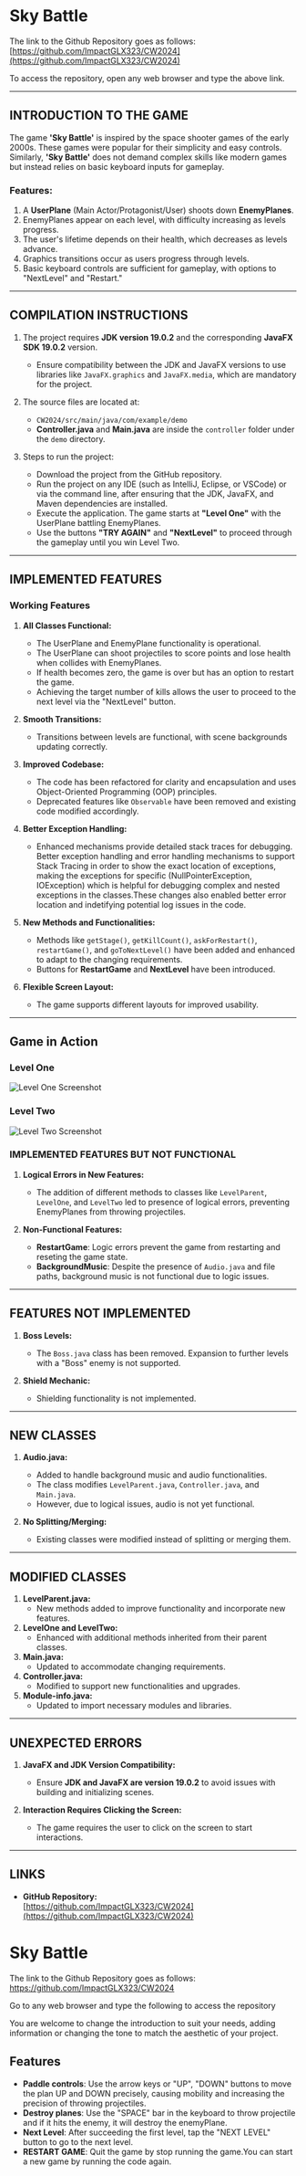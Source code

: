 # **Sky Battle**

The link to the Github Repository goes as follows:  
[https://github.com/ImpactGLX323/CW2024](https://github.com/ImpactGLX323/CW2024)  

To access the repository, open any web browser and type the above link.

---

## **INTRODUCTION TO THE GAME**

The game **'Sky Battle'** is inspired by the space shooter games of the early 2000s. These games were popular for their simplicity and easy controls. Similarly, **'Sky Battle'** does not demand complex skills like modern games but instead relies on basic keyboard inputs for gameplay.  

### **Features:**
1. A **UserPlane** (Main Actor/Protagonist/User) shoots down **EnemyPlanes**.  
2. EnemyPlanes appear on each level, with difficulty increasing as levels progress.  
3. The user's lifetime depends on their health, which decreases as levels advance.  
4. Graphics transitions occur as users progress through levels.  
5. Basic keyboard controls are sufficient for gameplay, with options to "NextLevel" and "Restart."

---

## **COMPILATION INSTRUCTIONS**

1. The project requires **JDK version 19.0.2** and the corresponding **JavaFX SDK 19.0.2** version.  
   - Ensure compatibility between the JDK and JavaFX versions to use libraries like `JavaFX.graphics` and `JavaFX.media`, which are mandatory for the project.  

2. The source files are located at:
   - `CW2024/src/main/java/com/example/demo`  
   - **Controller.java** and **Main.java** are inside the `controller` folder under the `demo` directory.  

3. Steps to run the project:
   - Download the project from the GitHub repository.
   - Run the project on any IDE (such as IntelliJ, Eclipse, or VSCode) or via the command line, after ensuring that the JDK, JavaFX, and Maven dependencies are installed.
   - Execute the application. The game starts at **"Level One"** with the UserPlane battling EnemyPlanes.
   - Use the buttons **"TRY AGAIN"** and **"NextLevel"** to proceed through the gameplay until you win Level Two.

---

## **IMPLEMENTED FEATURES**

### **Working Features**
1. **All Classes Functional:**  
   - The UserPlane and EnemyPlane functionality is operational.  
   - The UserPlane can shoot projectiles to score points and lose health when collides with EnemyPlanes.  
   - If health becomes zero, the game is over but has an option to restart the game.  
   - Achieving the target number of kills allows the user to proceed to the next level via the "NextLevel" button.  

2. **Smooth Transitions:**  
   - Transitions between levels are functional, with scene backgrounds updating correctly.  

3. **Improved Codebase:**  
   - The code has been refactored for clarity and encapsulation and uses Object-Oriented Programming (OOP) principles.  
   - Deprecated features like `Observable` have been removed and existing code modified accordingly.

4. **Better Exception Handling:**  
   - Enhanced mechanisms provide detailed stack traces for debugging. Better exception handling and error handling mechanisms to support Stack Tracing in order to show the exact location of exceptions, making the exceptions for specific (NullPointerException, IOException) which is helpful for debugging complex and nested exceptions in the classes.These changes also enabled better error location and indetifying potential log issues in the code.
  

5. **New Methods and Functionalities:**  
   - Methods like `getStage()`, `getKillCount()`, `askForRestart()`, `restartGame()`, and `goToNextLevel()` have been added and enhanced to adapt to the changing requirements.  
   - Buttons for **RestartGame** and **NextLevel** have been introduced.  

6. **Flexible Screen Layout:**  
   - The game supports different layouts for improved usability.

---
## **Game in Action**

### **Level One**
![Level One Screenshot](L1.png)

### **Level Two**
![Level Two Screenshot](L2.png)

### **IMPLEMENTED FEATURES BUT NOT FUNCTIONAL**

1. **Logical Errors in New Features:**  
   - The addition of different methods to classes like `LevelParent`, `LevelOne`, and `LevelTwo` led to presence of logical errors, preventing EnemyPlanes from throwing projectiles.  

2. **Non-Functional Features:**  
   - **RestartGame**: Logic errors prevent the game from restarting and reseting the game state.  
   - **BackgroundMusic**: Despite the presence of `Audio.java` and file paths, background music is not functional due to logic issues.  

---

## **FEATURES NOT IMPLEMENTED**

1. **Boss Levels:**  
   - The `Boss.java` class has been removed. Expansion to further levels with a "Boss" enemy is not supported.  

2. **Shield Mechanic:**  
   - Shielding functionality is not implemented.  

---

## **NEW CLASSES**

1. **Audio.java:**  
   - Added to handle background music and audio functionalities.  
   - The class modifies `LevelParent.java`, `Controller.java`, and `Main.java`.  
   - However, due to logical issues, audio is not yet functional.  

2. **No Splitting/Merging:**  
   - Existing classes were modified instead of splitting or merging them.  

---

## **MODIFIED CLASSES**

1. **LevelParent.java:**  
   - New methods added to improve functionality and incorporate new features.  
2. **LevelOne and LevelTwo:**  
   - Enhanced with additional methods inherited from their parent classes.  
3. **Main.java:**  
   - Updated to accommodate changing requirements.  
4. **Controller.java:**  
   - Modified to support new functionalities and upgrades.  
5. **Module-info.java:**  
   - Updated to import necessary modules and libraries.  

---

## **UNEXPECTED ERRORS**

1. **JavaFX and JDK Version Compatibility:**  
   - Ensure **JDK and JavaFX are version 19.0.2** to avoid issues with building and initializing scenes.  

2. **Interaction Requires Clicking the Screen:**  
   - The game requires the user to click on the screen to start interactions.

---

## **LINKS**
- **GitHub Repository:**  
  [https://github.com/ImpactGLX323/CW2024](https://github.com/ImpactGLX323/CW2024)
# Sky Battle

The link to the Github Repository goes as follows:
https://github.com/ImpactGLX323/CW2024

Go to any web browser and type the following to access the repository

You are welcome to change the introduction to suit your needs, adding information or changing the tone to match the aesthetic of your project.
## **Features**
- **Paddle controls**: Use the arrow keys or "UP", "DOWN" buttons to move the plan UP and DOWN precisely, causing mobility and increasing the precision of throwing projectiles.
- **Destroy planes**: Use the "SPACE" bar in the keyboard to throw projectile and if it hits the enemy, it will destroy the enemyPlane.
- **Next Level**: After succeeding the first level, tap the "NEXT LEVEL" button to go to the next level.
- **RESTART GAME**: Quit the game by stop running the game.You can start a new game by running the code again.

